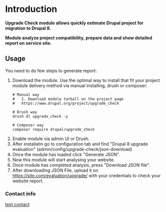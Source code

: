 # Introduction

**Upgrade Check module allows quickly estimate Drupal project
 for migration to Drupal 8.**

**Module analyze project compatibility, prepare data
and show detailed report on service site.**

## Usage
You need to do few steps to generate report:
1. Download the module. Use the optimal way to install that fit
your project module delivery method via manual installing, drush or composer:
    ```
    # Manual way
    #   1. Download module tarball on the project page
    #   https://www.drupal.org/project/upgrade_check
    
    # Drush way
    drush dl upgrade_check -y
    
    # Composer way
    composer require drupal/upgrade_check
    ```
2. Enable module via admin UI or Drush. 
3. After installatin go to configuration tab and find
"Drupal 8 upgrade evaluation" (admin/config/upgrade-check/json-download)
4. Once the module has loaded click "Generate JSON".
5. Now this module will start analysing your website.
6. Once module has completed analysis, press "Download JSON file".
7. After downloading JSON File, upload it on https://site.com/evaluation/upgrade/
with your credentials to check your website report.

### Contact info

[test contact](mailto:test@test.com)